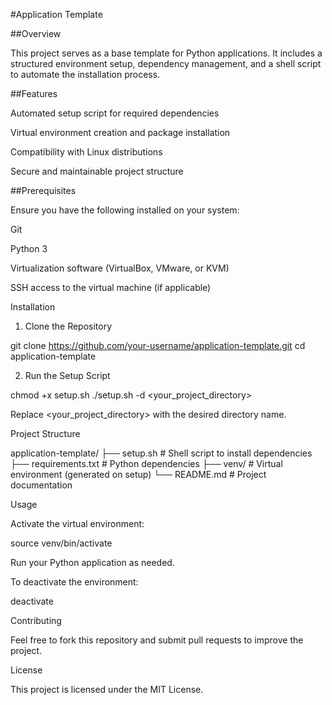 #Application Template

##Overview

This project serves as a base template for Python applications. It includes a structured environment setup, dependency management, and a shell script to automate the installation process.

##Features

Automated setup script for required dependencies

Virtual environment creation and package installation

Compatibility with Linux distributions

Secure and maintainable project structure

##Prerequisites

Ensure you have the following installed on your system:

Git

Python 3

Virtualization software (VirtualBox, VMware, or KVM)

SSH access to the virtual machine (if applicable)

Installation

1. Clone the Repository

git clone https://github.com/your-username/application-template.git
cd application-template

2. Run the Setup Script

chmod +x setup.sh
./setup.sh -d <your_project_directory>

Replace <your_project_directory> with the desired directory name.

Project Structure

application-template/
├── setup.sh              # Shell script to install dependencies
├── requirements.txt      # Python dependencies
├── venv/                 # Virtual environment (generated on setup)
└── README.md             # Project documentation

Usage

Activate the virtual environment:

source venv/bin/activate

Run your Python application as needed.

To deactivate the environment:

deactivate

Contributing

Feel free to fork this repository and submit pull requests to improve the project.

License

This project is licensed under the MIT License.